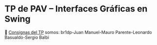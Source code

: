 # TP de PAV – Interfaces Gráficas en Swing
📄 [Consignas del TP](./Ejercicios%20Interfaces%20Gráficas%20en%20JavaSIED.pdf)
somos: br1dp-Juan Manuel-Mauro Parente-Leonardo Basualdo-Sergio Balbi
